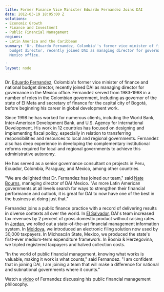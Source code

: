 ```yaml
---
title: Former Finance Vice Minister Eduardo Fernandez Joins DAI
date: 2012-03-19 18:05:00 Z
solutions:
- Economic Growth
- Finance and Investment
- Public Financial Management
regions:
- Latin America and the Caribbean
summary: 'Dr. Eduardo Fernandez, Colombia''s former vice minister of finance and national
  budget director, recently joined DAI as managing director for governance in the
  Mexico office.

'
layout: node
---
```


Dr. [Eduardo Fernandez][1], Colombia's former vice minister of finance and national budget director, recently joined DAI as managing director for governance in the Mexico office. Fernandez served from 1983-1998 in a number of roles in the Colombian government, including as governor of the state of El Meta and secretary of finance for the capital city of Bogotá, before beginning his career in global development work.

Since 1998 he has worked for numerous clients, including the World Bank, Inter-American Development Bank, and U.S. Agency for International Development. His work in 12 countries has focused on designing and implementing fiscal policy, especially in relation to transferring responsibilities and resources to local and regional governments. Fernandez also has deep experience in developing the complementary institutional reforms required for local and regional governments to achieve this administrative autonomy.

He has served as a senior governance consultant on projects in Peru, Ecuador, Colombia, Paraguay, and Mexico, among other countries.

"We are delighted that Dr. Fernandez has joined our team," said [Nate Bourns][2], managing director of DAI Mexico. "As more Latin American governments at all levels search for ways to strengthen their financial performance and outlook, it is great for DAI to now have one of the best in the business at doing just that."

Fernandez joins a public finance practice with a record of delivering results in diverse contexts all over the world. In [El Salvador][5], DAI's team increased tax revenues by 2 percent of gross domestic product without raising rates. In [Jordan][6], we rolled out a state-of-the-art financial management information system. In [Moldova][7], we introduced an electronic filing solution now used by 30,000 taxpayers. In Michoacán State, Mexico, we produced the state's first-ever medium-term expenditure framework. In Bosnia & Herzegovina, we tripled registered taxpayers and halved collection costs.

"In the world of public financial management, knowing what works is valuable, making it work is what counts," said Fernandez. "I am confident that in joining DAI, I am joining a team that will make a difference for national and subnational governments where it counts."

Watch a [video][1] of Fernandez discussing his public financial management philosophy.

[1]: /who-we-are/our-team/eduardo-fernandez
[2]: /who-we-are/our-team/nate-bourns
[5]: /our-work/projects/el-salvador-fiscal-policy-and-expenditure-management-program-fpemp
[6]: /our-work/projects/jordan-fiscal-reform-project-ii-frp-ii
[7]: /our-work/projects/moldova%E2%80%94business-and-tax-administration-reform-project-biztar